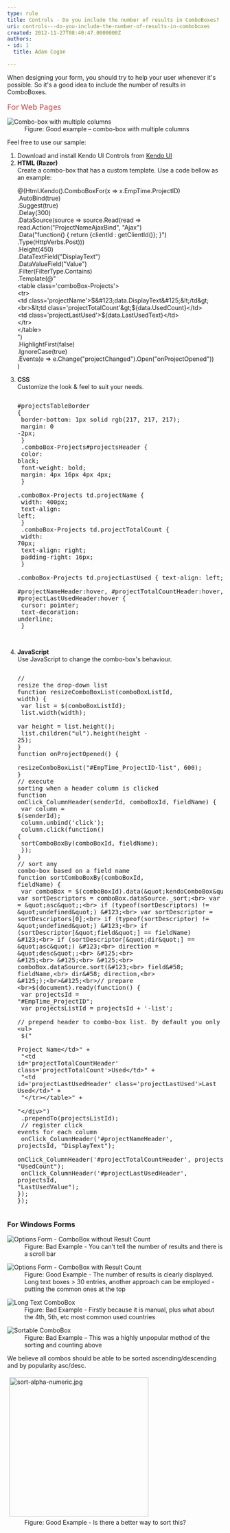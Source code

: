 ```yaml
---
type: rule
title: Controls - Do you include the number of results in ComboBoxes?
uri: controls---do-you-include-the-number-of-results-in-comboboxes
created: 2012-11-27T08:40:47.0000000Z
authors:
- id: 1
  title: Adam Cogan

---
```




<span class='intro'> <p>When designing your form, you should try to help your user whenever it's possible. So it's a good idea to include the number of results in ComboBoxes.<br></p> </span>

​<span style="color&#58;#cc4141;font-family&#58;&quot;segoe ui&quot;, &quot;trebuchet ms&quot;, tahoma, arial, verdana, sans-serif;font-size&#58;18px;">For Web Pages</span> <dl class="goodImage"><dt> <img alt="Combo-box with multiple columns" src="combo-box-multiple-col.jpg" /> </dt><dd>Figure&#58; Good example – combo-box with multiple columns</dd></dl> Feel free to use our sample&#58;<ol><li>Download and install Kendo UI Controls from <a href="http&#58;//www.kendoui.com/" target="_blank">Kendo UI</a></li><li> 
      <strong>HTML (Razor)</strong><br>Create a combo-box that has a custom template. Use a code bellow as an example&#58;<div><p class="ssw15-rteElement-CodeArea">@(Html.Kendo().ComboBoxFor(x =&gt; x.EmpTime.ProjectID)<br>.AutoBind(true)<br>.Suggest(true)<br>.Delay(300)<br>.DataSource(source =&gt; source.Read(read =&gt; read.Action(&quot;ProjectNameAjaxBind&quot;, &quot;Ajax&quot;)<br>.Data(&quot;function() &#123; return &#123;clientId &#58; getClientId()&#125;; &#125;&quot;)<br>.Type(HttpVerbs.Post)))<br>.Height(450)<br>.DataTextField(&quot;DisplayText&quot;)<br>.DataValueField(&quot;Value&quot;)<br>.Filter(FilterType.Contains)<br>.Template(@&quot;<br>&lt;table class='comboBox-Projects'&gt;<br>&lt;tr&gt;<br>&lt;td class='projectName'&gt;$&#123;data.DisplayText&#125;&lt;/td&gt;<br>&lt;td class='projectTotalCount'&gt;$&#123;data.UsedCount&#125;&lt;/td&gt;<br>&lt;td class='projectLastUsed'&gt;$&#123;data.LastUsedText&#125;&lt;/td&gt;<br>&lt;/tr&gt;<br>&lt;/table&gt;<br>&quot;)<br>.HighlightFirst(false)<br>.IgnoreCase(true)<br>.Events(e =&gt; e.Change(&quot;projectChanged&quot;).Open(&quot;onProjectOpened&quot;))<br>)</p> <p></p></div></li><li> 
      <strong>CSS</strong><br>Customize the look &amp; feel to suit your needs.<div><pre><p class="ssw15-rteElement-CodeArea">#projectsTableBorder &#123;<br> border-bottom&#58; 1px solid rgb(217, 217, 217);​​​<br> margin&#58; 0 -2px;<br> &#125;<br> .comboBox-Projects#projectsHeader &#123;<br> color&#58; black;<br> font-weight&#58; bold;<br> margin&#58; 4px 16px 4px 4px;<br> &#125;<br> .comboBox-Projects td.projectName &#123;<br> width&#58; 400px;<br> text-align&#58; left;<br> &#125;<br> .comboBox-Projects td.projectTotalCount &#123;<br> width&#58; 70px;<br> text-align&#58; right;<br> padding-right&#58; 16px;<br> &#125;<br> .comboBox-Projects td.projectLastUsed &#123; text-align&#58; left; &#125;<br> #projectNameHeader&#58;hover, #projectTotalCountHeader&#58;hover, #projectLastUsedHeader&#58;hover &#123;<br> cursor&#58; pointer;<br> text-decoration&#58; underline;<br> &#125;</p>​
</pre></div></li><li> 
      <strong>JavaScript</strong><br>Use JavaScript to change the combo-box's behaviour.<div><pre><div id="projectsTableBorder" class="comboBox-Projects"><p class="ssw15-rteElement-CodeArea">// resize the drop-down list<br>function resizeComboBoxList(comboBoxListId, width) &#123;<br> var list = $(comboBoxListId);<br> list.width(width);<br> var height = list.height();<br> list.children(&quot;ul&quot;).height(height - 25);<br>&#125;<br>function onProjectOpened() &#123;<br> resizeComboBoxList(&quot;#EmpTime_ProjectID-list&quot;, 600);<br>&#125;<br>// execute sorting when a header column is clicked<br>function onClick_ColumnHeader(senderId, comboBoxId, fieldName) &#123;<br> var column = $(senderId);<br> column.unbind('click');<br> column.click(function() &#123;<br> sortComboBoxBy(comboBoxId, fieldName);<br> &#125;);<br>&#125;<br>// sort any combo-box based on a field name<br>function sortComboBoxBy(comboBoxId, fieldName) &#123;<br> var comboBox = $(comboBoxId).data(&quot;kendoComboBox&quot;);<br> var sortDescriptors = comboBox.dataSource._sort;<br> var direction = &quot;asc&quot;;<br> if (typeof(sortDescriptors) != &quot;undefined&quot;) &#123;<br> var sortDescriptor = sortDescriptors[0];<br> if (typeof(sortDescriptor) != &quot;undefined&quot;) &#123;<br> if (sortDescriptor[&quot;field&quot;] == fieldName) &#123;<br> if (sortDescriptor[&quot;dir&quot;] == &quot;asc&quot;) &#123;<br> direction = &quot;desc&quot;;<br> &#125;<br> &#125;<br> &#125;<br> &#125;<br> comboBox.dataSource.sort(&#123;<br> field&#58; fieldName,<br> dir&#58; direction,<br> &#125;);<br>&#125;<br>// prepare <br>$(document).ready(function() &#123;<br> var projectsId = &quot;#EmpTime_ProjectID&quot;;<br> var projectsListId = projectsId + '-list';<br> // prepend header to combo-box list. By default you only get &lt;ul&gt;<br> $(&quot;<br> <br>Project Name&lt;/td&gt;&quot; +<br> &quot;&lt;td id='projectTotalCountHeader' class='projectTotalCount'&gt;Used&lt;/td&gt;&quot; +<br> &quot;&lt;td id='projectLastUsedHeader' class='projectLastUsed'&gt;Last Used&lt;/td&gt;&quot; +<br> &quot;&lt;/tr&gt;&lt;/table&gt;&quot; +<br> &quot;&lt;/div&gt;&quot;)<br> .prependTo(projectsListId);<br> // register click events for each column<br> onClick_ColumnHeader('#projectNameHeader', projectsId, &quot;DisplayText&quot;);<br> onClick_ColumnHeader('#projectTotalCountHeader', projectsId, &quot;UsedCount&quot;);<br> onClick_ColumnHeader('#projectLastUsedHeader', projectsId, &quot;LastUsedValue&quot;);<br>&#125;);<br>&#125;);​<br></p></div></pre></div></li></ol><h3>For Windows Forms</h3><dl class="badImage"><dt> <img alt="Options Form - ComboBox without Result Count" src="http&#58;//www.ssw.com.au/ssw/Standards/Rules/Images/ComboWF-1.jpg" /> </dt><dd>Figure&#58; Bad Example - You can't tell the number of results and there is a scroll bar</dd></dl><dl class="goodImage"><dt> <img alt="Options Form - ComboBox with Result Count" src="http&#58;//www.ssw.com.au/ssw/Standards/Rules/Images/ComboWF-2.jpg" /> </dt><dd>Figure&#58; Good Example - The number of results is clearly displayed. Long text boxes &gt; 30 entries, another approach can be employed - putting the common ones at the top</dd></dl><dl class="badImage"><dt> <img alt="Long Text ComboBox" src="http&#58;//www.ssw.com.au/ssw/Standards/Rules/Images/Rule38LongTextCombobox.jpg" /> </dt><dd>Figure&#58; Bad Example - Firstly because it is manual, plus what about the 4th, 5th, etc most common used countries</dd></dl><dl class="badImage"><dt> <img alt="Sortable ComboBox" src="http&#58;//www.ssw.com.au/ssw/Standards/Rules/Images/rule38SortableCombobox.jpg" /> </dt><dd>Figure&#58; Bad Example – This was a highly unpopular method of the sorting and counting above</dd></dl><div>We believe all combos should be able to be sorted ascending/descending and by popularity asc/desc.<br>
   <dl class="goodImage"><dt> <img alt="sort-alpha-numeric.jpg" src="sort-alpha-numeric.jpg" style="margin&#58;5px;width&#58;324px;" /> </dt><dd>Figure&#58; Good Example - Is there a better way to sort this?</dd></dl></div>



